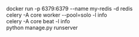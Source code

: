 docker run -p 6379:6379 --name my-redis -d redis  
celery -A core worker --pool=solo -l info  
celery -A core beat -l info  
python manage.py runserver  
